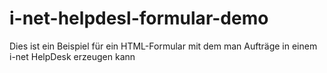 # i-net-helpdesl-formular-demo
Dies ist ein Beispiel für ein HTML-Formular mit dem man Aufträge in einem i-net HelpDesk erzeugen kann
